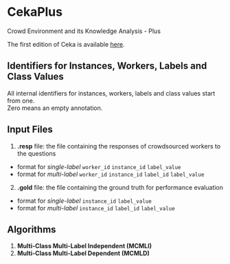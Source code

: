 # CekaPlus
Crowd Environment and its Knowledge Analysis - Plus

The first edition of Ceka is available [here](http://ceka.sourceforge.net).

## Identifiers for Instances, Workers, Labels and Class Values
All internal identifiers for instances, workers, labels and class values start from one.\
Zero means an empty annotation.

## Input Files
1. **.resp** file: the file containing the responses of crowdsourced workers to the questions
- format for *single-label* `worker_id` `instance_id` `label_value`
- format for *multi-label* `worker_id` `instance_id` `label_id` `label_value`
2. **.gold** file: the file containing the ground truth for performance evaluation
- format for *single-label* `instance_id` `label_value`
- format for *multi-label*  `instance_id` `label_id` `label_value`

## Algorithms
1. **Multi-Class Multi-Label Independent (MCMLI)**
2. **Multi-Class Multi-Label Dependent (MCMLD)**
